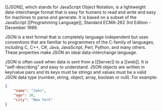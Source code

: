 [[JSON]], which stands for JavaScript Object Notation, is a lightweight data-interchange format that is easy for humans to read and write and easy for machines to parse and generate. It is based on a subset of the JavaScript [[Programming Language]], Standard ECMA-262 3rd Edition - December 1999.

JSON is a text format that is completely language independent but uses conventions that are familiar to programmers of the C-family of languages, including C, C++, C#, Java, JavaScript, Perl, Python, and many others. These properties make JSON an ideal data-interchange language.

JSON is often used when data is sent from a [[Server]] to a [[web]]. It is "self-describing" and easy to understand. JSON objects are written in key/value pairs and its keys must be strings and values must be a valid JSON data type (number, string, object, array, boolean or null). For example:

```json
{
    "name": "John",
    "age": 30,
    "city": "New York"
}
```
